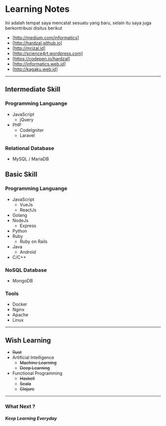# Learning Notes

Ini adalah tempat saya mencatat sesuatu yang baru, selain itu saya juga berkontribusi disitus berikut 
- [http://medium.com/informatics]
- [http://hardzal.github.io]
- [http://mrizal.id]
- [http://science4rt.wordpress.com]
- [https://codepen.io/hardzal]
- [http://informatics.web.id]
- [http://kagaku.web.id]
-----------------------------------------------
## Intermediate Skill
### Programming Languange
   - JavaScript
     - jQuery
   - PHP 
      - CodeIgniter
      - Laravel 

### Relational Database
   - MySQL / MariaDB

## Basic Skill
### Programming Languange
   - JavaScript
     - VueJs
     - ReactJs
   - Golang
   - NodeJs
     - Express
   - Python
   - Ruby
     - Ruby on Rails
   - Java
     - Android
   - C/C++

### NoSQL Database
  - MongoDB

### Tools
  - Docker
  - Nginx
  - Apache
  - Linux  
---
## Wish Learning
   - ~~Rust~~
   - Artificial Intelligence
       - ~~Machine Learning~~
       - ~~Deep Learning~~
   - Functional Programming
       - ~~Haskell~~
       - ~~Scala~~
       - ~~Clojure~~
------------------------------------------

### What Next ?
##### Keep Learning Everyday 
